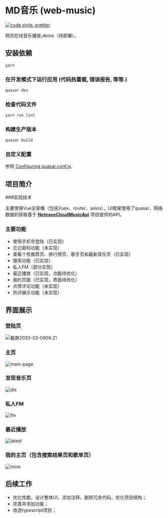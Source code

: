 # MD音乐 (web-music)

<a href="#badge">
    <img alt="code style: prettier" src="https://img.shields.io/badge/code_style-prettier-ff69b4.svg?style=flat-square"></a>

网页在线音乐播放,demo（待部署）。

## 安装依赖

```bash
yarn
```

### 在开发模式下运行应用 (代码热重载, 错误报告, 等等.)

```bash
quasar dev
```

### 检查代码文件

```bash
yarn run lint
```

### 构建生产版本

```bash
quasar build
```

### 自定义配置

参照 [Configuring quasar.conf.js](https://quasar.dev/quasar-cli/quasar-conf-js).

## 项目简介

###实现技术

主要使用Vue全家桶（包括Vuex、router、axios），UI框架使用了quasar，网络数据的获取基于 **[NeteaseCloudMusicApi](https://github.com/Binaryify/NeteaseCloudMusicApi)** 项目提供的API。

### 主要功能

- 使用手机号登陆（已实现）
- 忘记密码功能（未实现）
- 查看个性推荐页、排行榜页、歌手页和最新音乐页（已实现）
- 搜索功能（已实现）
- 私人FM（部分实现）
- 最近播放（已实现，功能待优化）
- 我的页面（已实现，界面待优化）
- 点赞评论功能（未实现）
- 热评展示功能（未实现）

## 界面展示

### 登陆页



![截屏2020-03-0909.21](https://github.com/97Yates05/web-music/blob/master/src/Screenshot/login-page.jpg)

### 主页

![main-page](https://github.com/97Yates05/web-music/blob/master/src/Screenshot/main-page.jpg)

### 发现音乐页

![dis](https://github.com/97Yates05/web-music/blob/master/src/Screenshot/dis.jpg)

### 私人FM

![fm](https://github.com/97Yates05/web-music/blob/master/src/Screenshot/fm.jpg)

### 最近播放

![latest](https://github.com/97Yates05/web-music/blob/master/src/Screenshot/latest.png)

### 我的主页（包含搜索结果页和歌单页）

![mine](https://github.com/97Yates05/web-music/blob/master/src/Screenshot/mine.jpg)

## 后续工作

- 优化性能，设计整体UI，添加注释，删除冗余代码，优化项目结构；
- 完善并添加功能；
- 改造typescript项目；

